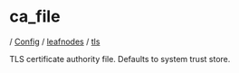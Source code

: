 # ca_file

/ [Config](../../..) / [leafnodes](../..) / [tls](..) 

TLS certificate authority file. Defaults to system trust store.

